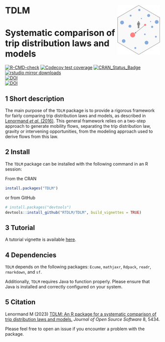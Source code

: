 # __TDLM__ <img src="man/figures/logo.png" align="right" alt="" width="138" />

# Systematic comparison of trip distribution laws and models 

<!-- badges: start -->
[![R-CMD-check](https://github.com/RTDLM/TDLM/workflows/R-CMD-check/badge.svg)](https://github.com/RTDLM/TDLM/actions)
[![Codecov test coverage](https://codecov.io/gh/RTDLM/TDLM/branch/master/graph/badge.svg)](https://app.codecov.io/gh/RTDLM/TDLM?branch=master)
[![CRAN_Status_Badge](https://www.r-pkg.org/badges/version/TDLM)](https://cran.r-project.org/package=TDLM)
[![rstudio mirror downloads](https://cranlogs.r-pkg.org/badges/TDLM)](https://r-pkg.org:443/pkg/TDLM)  
[![DOI](https://joss.theoj.org/papers/10.21105/joss.05434/status.svg)](https://doi.org/10.21105/joss.05434)  
[![DOI](https://zenodo.org/badge/596025667.svg)](https://doi.org/10.5281/zenodo.14979714)
<!-- badges: end -->

## 1 Short description

The main purpose of the `TDLM` package is to provide a rigorous framework for 
fairly comparing trip distribution laws and models, as described in 
[Lenormand *et al.* (2016)](https://doi.org/10.1016/j.jtrangeo.2015.12.008). 
This general framework relies on a two-step approach to generate mobility flows,
separating the trip distribution law, gravity or intervening opportunities, from
the modeling approach used to derive flows from this law.

## 2 Install

The `TDLM` package can be installed with the following command in an R session:

From the CRAN

``` r
install.packages("TDLM")
```

or from GitHub

``` r
# install.packages("devtools")
devtools::install_github("RTDLM/TDLM", build_vignettes = TRUE)
```

## 3 Tutorial

A tutorial vignette is available [here](https://rtdlm.github.io/TDLM/articles/TDLM.html).

## 4 Dependencies

`TDLM` depends on the following packages: `Ecume`, `mathjaxr`, `Rdpack`, `readr`, 
`rmarkdown`, and `sf`. 

Additionally, `TDLM` requires Java to function properly. Please ensure that Java 
is installed and correctly configured on your system.

## 5  Citation

Lenormand M (2023) [TDLM: An R package for a systematic comparison of
trip distribution laws and models.](https://joss.theoj.org/papers/10.21105/joss.05434#) 
*Journal of Open Source Software* 8, 5434.

Please feel free to open an issue if you encounter a problem
with the package.
